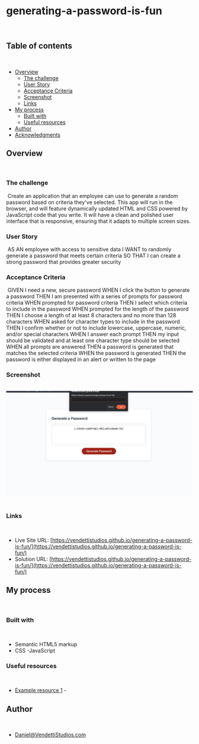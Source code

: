 # generating-a-password-is-fun

​
## Table of contents
​
- [Overview](#overview)
  - [The challenge](#the-challenge)
  - [User Story](#user-story)
  - [Acceptance Criteria](#acceptance-criteria)
  - [Screenshot](#screenshot)
  - [Links](#links)
- [My process](#my-process)
  - [Built with](#built-with)
  - [Useful resources](#useful-resources)
- [Author](#author)
- [Acknowledgments](#acknowledgments)

## Overview
​
### The challenge
​
Create an application that an employee can use to generate a random password based on criteria they've selected. This app will run in the browser, and will feature dynamically updated HTML and CSS powered by JavaScript code that you write. It will have a clean and polished user interface that is responsive, ensuring that it adapts to multiple screen sizes.
​
### User Story
​
AS AN employee with access to sensitive data
I WANT to randomly generate a password that meets certain criteria
SO THAT I can create a strong password that provides greater security
​
### Acceptance Criteria
​
GIVEN I need a new, secure password
WHEN I click the button to generate a password
THEN I am presented with a series of prompts for password criteria
WHEN prompted for password criteria
THEN I select which criteria to include in the password
WHEN prompted for the length of the password
THEN I choose a length of at least 8 characters and no more than 128 characters
WHEN asked for character types to include in the password
THEN I confirm whether or not to include lowercase, uppercase, numeric, and/or special characters
WHEN I answer each prompt
THEN my input should be validated and at least one character type should be selected
WHEN all prompts are answered
THEN a password is generated that matches the selected criteria
WHEN the password is generated
THEN the password is either displayed in an alert or written to the page
​
### Screenshot
​
![Screenshot](SS.png)
​
​
### Links
​
- Live Site URL: [https://vendettistudios.github.io/generating-a-password-is-fun/](https://vendettistudios.github.io/generating-a-password-is-fun/)
- Solution URL: [https://vendettistudios.github.io/generating-a-password-is-fun/](https://vendettistudios.github.io/generating-a-password-is-fun/)
​
## My process
​
### Built with
​
- Semantic HTML5 markup
- CSS
-JavaScript
​
### Useful resources
​
- [Example resource 1](https://owasp.org/www-community/password-special-characters) - 
​

## Author
​
- Daniel@VendettiStudios.com
